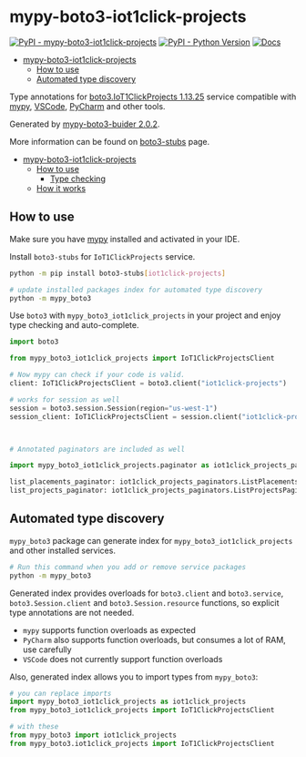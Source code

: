 # mypy-boto3-iot1click-projects

[![PyPI - mypy-boto3-iot1click-projects](https://img.shields.io/pypi/v/mypy-boto3-iot1click-projects.svg?color=blue)](https://pypi.org/project/mypy-boto3-iot1click-projects)
[![PyPI - Python Version](https://img.shields.io/pypi/pyversions/mypy-boto3-iot1click-projects.svg?color=blue)](https://pypi.org/project/mypy-boto3-iot1click-projects)
[![Docs](https://img.shields.io/readthedocs/mypy-boto3-builder.svg?color=blue)](https://mypy-boto3-builder.readthedocs.io/)

- [mypy-boto3-iot1click-projects](#mypy-boto3-iot1click-projects)
  - [How to use](#how-to-use)
  - [Automated type discovery](#automated-type-discovery)


Type annotations for
[boto3.IoT1ClickProjects 1.13.25](https://boto3.amazonaws.com/v1/documentation/api/1.13.25/reference/services/iot1click-projects.html#IoT1ClickProjects) service
compatible with [mypy](https://github.com/python/mypy), [VSCode](https://code.visualstudio.com/),
[PyCharm](https://www.jetbrains.com/pycharm/) and other tools.

Generated by [mypy-boto3-buider 2.0.2](https://github.com/vemel/mypy_boto3_builder).

More information can be found on [boto3-stubs](https://pypi.org/project/boto3-stubs/) page.

- [mypy-boto3-iot1click-projects](#mypy-boto3-iot1click-projects)
  - [How to use](#how-to-use)
    - [Type checking](#type-checking)
  - [How it works](#how-it-works)

## How to use

Make sure you have [mypy](https://github.com/python/mypy) installed and activated in your IDE.

Install `boto3-stubs` for `IoT1ClickProjects` service.

```bash
python -m pip install boto3-stubs[iot1click-projects]

# update installed packages index for automated type discovery
python -m mypy_boto3
```

Use `boto3` with `mypy_boto3_iot1click_projects` in your project and enjoy type checking and auto-complete.

```python
import boto3

from mypy_boto3_iot1click_projects import IoT1ClickProjectsClient

# Now mypy can check if your code is valid.
client: IoT1ClickProjectsClient = boto3.client("iot1click-projects")

# works for session as well
session = boto3.session.Session(region="us-west-1")
session_client: IoT1ClickProjectsClient = session.client("iot1click-projects")



# Annotated paginators are included as well

import mypy_boto3_iot1click_projects.paginator as iot1click_projects_paginators

list_placements_paginator: iot1click_projects_paginators.ListPlacementsPaginator = client.get_paginator("list_placements")
list_projects_paginator: iot1click_projects_paginators.ListProjectsPaginator = client.get_paginator("list_projects")
```

## Automated type discovery

`mypy_boto3` package can generate index for `mypy_boto3_iot1click_projects` and other installed services.

```bash
# Run this command when you add or remove service packages
python -m mypy_boto3
```

Generated index provides overloads for `boto3.client` and `boto3.service`,
`boto3.Session.client` and `boto3.Session.resource` functions,
so explicit type annotations are not needed.

- `mypy` supports function overloads as expected
- `PyCharm` also supports function overloads, but consumes a lot of RAM, use carefully
- `VSCode` does not currently support function overloads

Also, generated index allows you to import types from `mypy_boto3`:

```python
# you can replace imports
import mypy_boto3_iot1click_projects as iot1click_projects
from mypy_boto3_iot1click_projects import IoT1ClickProjectsClient

# with these
from mypy_boto3 import iot1click_projects
from mypy_boto3.iot1click_projects import IoT1ClickProjectsClient
```